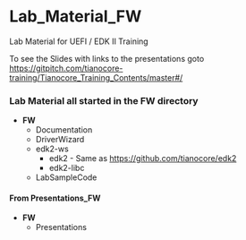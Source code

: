 <!--- @file
  Readme.md for UEFI / EDK II Training  Lab Material FW

  Copyright (c) 2019, Intel Corporation. All rights reserved.<BR>

  Redistribution and use in source (original document form) and 'compiled'
  forms (converted to PDF, epub, HTML and other formats) with or without
  modification, are permitted provided that the following conditions are met:

  1) Redistributions of source code (original document form) must retain the
     above copyright notice, this list of conditions and the following
     disclaimer as the first lines of this file unmodified.

  2) Redistributions in compiled form (transformed to other DTDs, converted to
     PDF, epub, HTML and other formats) must reproduce the above copyright
     notice, this list of conditions and the following disclaimer in the
     documentation and/or other materials provided with the distribution.

  THIS DOCUMENTATION IS PROVIDED BY TIANOCORE PROJECT "AS IS" AND ANY EXPRESS OR
  IMPLIED WARRANTIES, INCLUDING, BUT NOT LIMITED TO, THE IMPLIED WARRANTIES OF
  MERCHANTABILITY AND FITNESS FOR A PARTICULAR PURPOSE ARE DISCLAIMED. IN NO
  EVENT SHALL TIANOCORE PROJECT  BE LIABLE FOR ANY DIRECT, INDIRECT, INCIDENTAL,
  SPECIAL, EXEMPLARY, OR CONSEQUENTIAL DAMAGES (INCLUDING, BUT NOT LIMITED TO,
  PROCUREMENT OF SUBSTITUTE GOODS OR SERVICES; LOSS OF USE, DATA, OR PROFITS;
  OR BUSINESS INTERRUPTION) HOWEVER CAUSED AND ON ANY THEORY OF LIABILITY,
  WHETHER IN CONTRACT, STRICT LIABILITY, OR TORT (INCLUDING NEGLIGENCE OR
  OTHERWISE) ARISING IN ANY WAY OUT OF THE USE OF THIS DOCUMENTATION, EVEN IF
  ADVISED OF THE POSSIBILITY OF SUCH DAMAGE.

-->

# Lab_Material_FW
Lab Material for UEFI / EDK II Training

To see the Slides with links to the presentations goto https://gitpitch.com/tianocore-training/Tianocore_Training_Contents/master#/

### Lab Material all started in the FW directory

- **FW**
  - Documentation
  - DriverWizard
  - edk2-ws 
      - edk2 - Same as https://github.com/tianocore/edk2 
      - edk2-libc
  - LabSampleCode
  
####  From Presentations_FW
- **FW**
  - Presentations   

